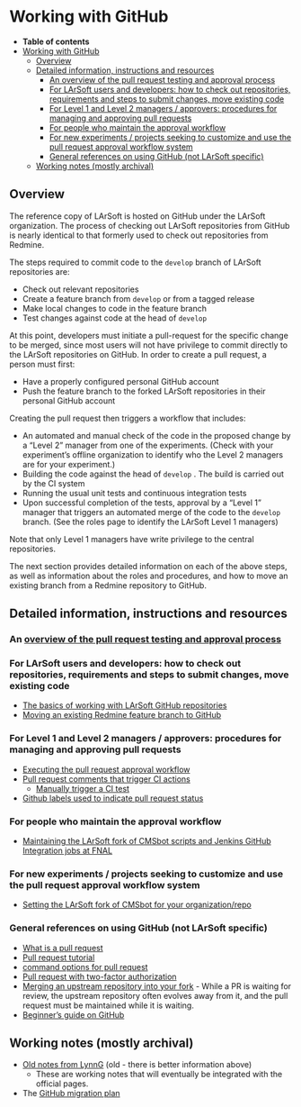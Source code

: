 Working with GitHub
============================================

-   **Table of contents**
-   [Working with GitHub](#Working-with-GitHub)
    -   [Overview](#Overview)
    -   [Detailed information, instructions and resources](#Detailed-information-instructions-and-resources)
        -   [An overview of the pull request testing and approval process](#An-overview-of-the-pull-request-testing-and-approval-process)
        -   [For LArSoft users and developers: how to check out repositories, requirements and steps to submit changes, move existing code](#For-LArSoft-users-and-developers-how-to-check-out-repositories-requirements-and-steps-to-submit-changes-move-existing-code)
        -   [For Level 1 and Level 2 managers / approvers: procedures for managing and approving pull requests](#For-Level-1-and-Level-2-managers-approvers-procedures-for-managing-and-approving-pull-requests)
        -   [For people who maintain the approval workflow](#For-people-who-maintain-the-approval-workflow)
        -   [For new experiments / projects seeking to customize and use the pull request approval workflow system](#For-new-experiments-projects-seeking-to-customize-and-use-the-pull-request-approval-workflow-system)
        -   [General references on using GitHub (not LArSoft specific)](#General-references-on-using-GitHub-not-LArSoft-specific)
    -   [Working notes (mostly archival)](#Working-notes-mostly-archival)

Overview
----------------------

The reference copy of LArSoft is hosted on GitHub under the LArSoft organization. The process of checking out LArSoft repositories from GitHub is nearly identical to that formerly used to check out repositories from Redmine.

The steps required to commit code to the `develop` branch of LArSoft repositories are:

-   Check out relevant repositories
-   Create a feature branch from `develop` or from a tagged release
-   Make local changes to code in the feature branch
-   Test changes against code at the head of `develop`

At this point, developers must initiate a pull-request for the specific change to be merged, since most users will not have privilege to commit directly to the LArSoft repositories on GitHub. In order to create a pull request, a person must first:

-   Have a properly configured personal GitHub account
-   Push the feature branch to the forked LArSoft repositories in their personal GitHub account

Creating the pull request then triggers a workflow that includes:

-   An automated and manual check of the code in the proposed change by a “Level 2” manager from one of the experiments. (Check with your experiment’s offline organization to identify who the Level 2 managers are for your experiment.)
-   Building the code against the head of `develop` . The build is carried out by the CI system
-   Running the usual unit tests and continuous integration tests
-   Upon successful completion of the tests, approval by a “Level 1” manager that triggers an automated merge of the code to the `develop` branch. (See the roles page to identify the LArSoft Level 1 managers)

Note that only Level 1 managers have write privilege to the central repositories.

The next section provides detailed information on each of the above steps, as well as information about the roles and procedures, and how to move an existing branch from a Redmine repository to GitHub.

Detailed information, instructions and resources
-----------------------------------------------------------------------------------------------------

### An [overview of the pull request testing and approval process](Pull_request_testing_and_approval_workflow)

### For LArSoft users and developers: how to check out repositories, requirements and steps to submit changes, move existing code

-   [The basics of working with LArSoft GitHub repositories](WorkingWithLArSoftGithubRepos)
-   [Moving an existing Redmine feature branch to GitHub](Migrating_Redmine_Feature_Branches)

### For Level 1 and Level 2 managers / approvers: procedures for managing and approving pull requests

-   [Executing the pull request approval workflow](Executing_the_pull_request_approval_workflow)
-   [Pull request comments that trigger CI actions](Pull_request_comments_that_trigger_CI_actions)
    -   [Manually trigger a CI test](Manually_trigger_a_CI_test)
-   [Github labels used to indicate pull request status](Github_labels_used_to_indicate_pull_request_status)

### For people who maintain the approval workflow

-   [Maintaining the LArSoft fork of CMSbot scripts and Jenkins GitHub Integration jobs at FNAL](Maintaining_CMSbot_scripts_and_Jenkins_jobs)

### For new experiments / projects seeking to customize and use the pull request approval workflow system

-   [Setting the LArSoft fork of CMSbot for your organization/repo](SetupCMSbotScriptsYourOrg)

### General references on using GitHub (not LArSoft specific)

-   [What is a pull request](https://docs.github.com/en/github/collaborating-with-issues-and-pull-requests/about-pull-requests)
-   [Pull request tutorial](https://yangsu.github.io/pull-request-tutorial/)
-   [command options for pull request](https://git-scm.com/docs/git-request-pull)
-   [Pull request with two-factor authorization](https://docs.github.com/en/github/authenticating-to-github/accessing-github-using-two-factor-authentication)
-   [Merging an upstream repository into your fork](https://docs.github.com/en/github/collaborating-with-issues-and-pull-requests/merging-an-upstream-repository-into-your-fork) - While a PR is waiting for review, the upstream repository often evolves away from it, and the pull request must be maintained while it is waiting.
-   [Beginner’s guide on GitHub](https://mvthanoshan.medium.com/ubuntu-a-beginners-guide-to-git-github-44a2d2fda0b8)

Working notes (mostly archival)
------------------------------------------------------------------

-   [Old notes from LynnG](Old_notes_from_LynnG) (old - there is better information above)
    -   These are working notes that will eventually be integrated with the official pages.
-   The [GitHub migration plan](GitHub_migration_plan)
